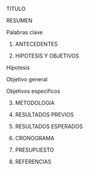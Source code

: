 TITULO

RESUMEN

Palabras clave

1. ANTECEDENTES

2. HIPOTESIS Y OBJETIVOS

Hipotesis

Objetivo general

Objetivos especificos

3. METODOLOGIA

4. RESULTADOS PREVIOS

5. RESULTADOS ESPERADOS

6. CRONOGRAMA

7. PRESUPUESTO

8. REFERENCIAS
